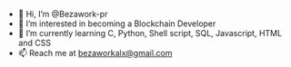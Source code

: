 - 👋 Hi, I’m @Bezawork-pr
- 👀 I’m interested in becoming a Blockchain Developer
- 🌱 I’m currently learning C, Python, Shell script, SQL, Javascript, HTML and CSS
- 📫 Reach me at bezaworkalx@gmail.com

<!---
Bezawork-pr/Bezawork-pr is a ✨ special ✨ repository because its `README.md` (this file) appears on your GitHub profile.
You can click the Preview link to take a look at your changes.
--->
